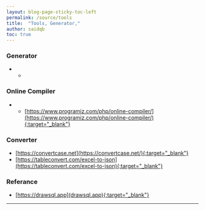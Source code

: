 ```yaml
---
layout: blog-page-sticky-toc-left
permalink: /source/tools
title:  "Tools, Generator,"
author: saidqb
toc: true
---
```



### Generator

+ -

### Online Compiler

+ - [https://www.programiz.com/php/online-compiler/](https://www.programiz.com/php/online-compiler/){:target="_blank"}

### Converter

+ [https://convertcase.net](https://convertcase.net/){:target="_blank"}
+ [https://tableconvert.com/excel-to-json](https://tableconvert.com/excel-to-json){:target="_blank"}


### Referance

+ [https://drawsql.app](drawsql.app){:target="_blank"}

--- 

